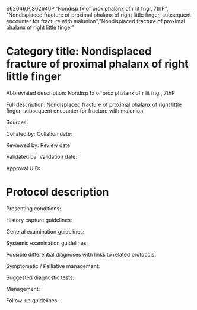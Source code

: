 S62646,P,S62646P,"Nondisp fx of prox phalanx of r lit fngr, 7thP", "Nondisplaced fracture of proximal phalanx of right little finger, subsequent encounter for fracture with malunion","Nondisplaced fracture of proximal phalanx of right little finger"
# Category title: Nondisplaced fracture of proximal phalanx of right little finger

Abbreviated description: Nondisp fx of prox phalanx of r lit fngr, 7thP

Full description: Nondisplaced fracture of proximal phalanx of right little finger, subsequent encounter for fracture with malunion

Sources:

Collated by:
Collation date:

Reviewed by:
Review date:

Validated by:
Validation date:

Approval UID:

# Protocol description

Presenting conditions:

History capture guidelines:

General examination guidelines:

Systemic examination guidelines:

Possible differential diagnoses with links to related protocols:

Symptomatic / Palliative management:

Suggested diagnostic tests:

Management:

Follow-up guidelines:
